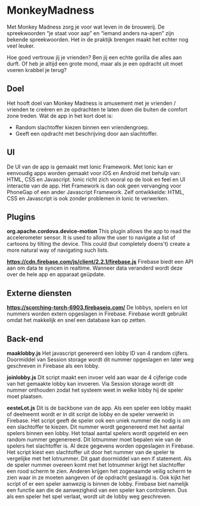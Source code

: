 # MonkeyMadness
Met Monkey Madness zorg je voor wat leven in de brouwerij. De spreekwoorden “je staat voor aap” en “iemand anders na-apen” zijn bekende spreekwoorden. Het in de praktijk brengen maakt het echter nog veel leuker. 

Hoe goed vertrouw jij je vrienden? Ben jij een echte gorilla die alles aan durft. Of heb je altijd een grote mond, maar als je een opdracht uit moet voeren krabbel je terug?

## Doel
Het hooft doel van Monkey Madness is amusement met je vrienden / vrienden te creëren en ze opdrachten te laten doen die buiten de comfort zone treden.
Wat de app in het kort doet is:
- Random slachtoffer kiezen binnen een vriendengroep.
- Geeft een opdracht met beschrijving door aan slachtoffer.

## UI
De UI van de app is gemaakt met Ionic Framework. Met Ionic kan er eenvoudig apps worden gemaakt voor iOS en Android met behulp van: HTML, CSS en Javascript. Ionic richt zich vooral op de look en feel en UI interactie van de app. Het Framework is dan ook geen vervanging voor PhoneGap of een ander Javascript Framework. Zelf ontwikkelde: HTML, CSS en Javascript is ook zonder problemen in Ionic te verwerken.

## Plugins
**org.apache.cordova.device-motion** This plugin allows the app to read the accelerometer sensor. It is used to allow the user to navigate a list of cartoons by tilting the device. This could (but completely doens't) create a more natural way of navigating such lists.

**https://cdn.firebase.com/js/client/2.2.1/firebase.js** Firebase biedt een API aan om data te syncen in realtime. Wanneer data veranderd wordt deze over de hele app en apparaat geüpdate.


## Externe diensten 
**https://scorching-torch-6903.firebaseio.com/** De lobbys, spelers en lot nummers worden extern opgeslagen in Firebase. Firebase wordt gebruikt omdat het makkelijk en snel een database kan op zetten.  


## Back-end

**maaklobby.js** Het javascript genereerd een lobby ID van 4 random cijfers. Doormiddel van Session storage wordt dit nummer opgeslagen en later weg geschreven in Firebase als een lobby.

**joinlobby.js** Dit script maakt een invoer veld aan waar de 4 cijferige code van het gemaakte lobby kan invoeren. Via Session storage wordt dit nummer onthouden zodat het systeem weet in welke lobby hij de speler moet plaatsen.

**eesteLot.js** Dit is de backbone van de app. Als een speler een lobby maakt of deelneemt wordt er in dit script de lobby en de speler verwerkt in Firebase. Het script geeft de speler ook een uniek nummer die nodig is om een slachtoffer te kiezen. Dit nummer wordt gegenereerd met het aantal spelers binnen een lobby. Het totaal aantal spelers wordt opgeteld en een random nummer gegenereerd. Dit lotnummer moet bepalen wie van de spelers het slachtoffer is. Al deze gegevens worden opgeslagen in Firebase.  
Het script kiest een slachtoffer uit door het nummer van de speler te vergelijke met het lotnummer. Dit gaat doormiddel van een if statement. Als de speler nummer overeen komt met het lotnummer krijgt het slachtoffer een rood scherm te zien. Anderen krijgen het zogenaamde veilig scherm te zien waar in ze moeten aangeven of de opdracht geslaagd is. 
Ook kijkt het script of er een speler aanwezig is binnen de lobby. Firebase biet namelijk een functie aan die de aanwezigheid van een speler kan controleren. Dus als een speler het spel verlaat, wordt uit de lobby weg geschreven.
